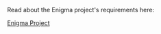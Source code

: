 Read about the Enigma project's requirements here:

[Enigma Project](http://tutorials.jumpstartlab.com/projects/enigma.html)
